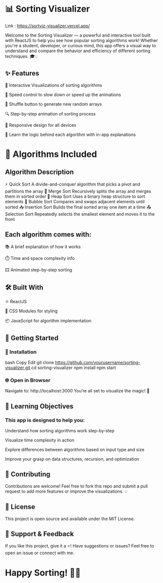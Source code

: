 # 📊 Sorting Visualizer

Link : https://sortviz-visualizer.vercel.app/

Welcome to the Sorting Visualizer — a powerful and interactive tool built with ReactJS to help you see how popular sorting algorithms work! Whether you're a student, developer, or curious mind, this app offers a visual way to understand and compare the behavior and efficiency of different sorting techniques. 🎓💡

## ✨ Features

🔁 Interactive Visualizations of sorting algorithms

🚀 Speed control to slow down or speed up the animations

🔄 Shuffle button to generate new random arrays

🔍 Step-by-step animation of sorting process

📱 Responsive design for all devices

📘 Learn the logic behind each algorithm with in-app explanations

# 🧠 Algorithms Included

## Algorithm Description

⚡ Quick Sort A divide-and-conquer algorithm that picks a pivot and partitions the array
🌊 Merge Sort Recursively splits the array and merges them in sorted order
🧱 Heap Sort Uses a binary heap structure to sort elements
🔁 Bubble Sort Compares and swaps adjacent elements until sorted
📥 Insertion Sort Builds the final sorted array one item at a time
📤 Selection Sort Repeatedly selects the smallest element and moves it to the front

## Each algorithm comes with:

📚 A brief explanation of how it works

⏱️ Time and space complexity info

🎞️ Animated step-by-step sorting

## 🛠️ Built With

⚛️ ReactJS

🎨 CSS Modules for styling

📦 JavaScript for algorithm implementation

## 🚀 Getting Started

### 🔧 Installation

bash
Copy
Edit
git clone https://github.com/yourusername/sorting-visualizer.git
cd sorting-visualizer
npm install
npm start

### 🌐 Open in Browser

Navigate to: http://localhost:3000
You’re all set to visualize the magic! 🎉

## 🎯 Learning Objectives

### This app is designed to help you:

Understand how sorting algorithms work step-by-step

Visualize time complexity in action

Explore differences between algorithms based on input type and size

Improve your grasp on data structures, recursion, and optimization

## 🙌 Contributing

Contributions are welcome! Feel free to fork this repo and submit a pull request to add more features or improve the visualizations. 💡

## 📄 License

This project is open source and available under the MIT License.

## 🌟 Support & Feedback

If you like this project, give it a ⭐!
Have suggestions or issues? Feel free to open an issue or connect with me.

# Happy Sorting! 🧮✨
